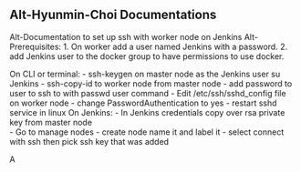 Alt-Hyunmin-Choi Documentations
-
Alt-Documentation to set up ssh with worker node on Jenkins
Alt-Prerequisites:
 	1. On worker add a user named Jenkins with a password.
	2. add Jenkins user to the docker group to have permissions to use docker.
       
 On CLI or terminal:
	- ssh-keygen on master node as the Jenkins user
	  su Jenkins
	- ssh-copy-id to worker node from master node
	- add password to user to ssh to with passwd user command
	- Edit /etc/ssh/sshd_config file on worker node
		- change PasswordAuthentication to yes
	- restart sshd service in linux
 On Jenkins:
	- In Jenkins credentials copy over rsa private key from master node  
	- Go to manage nodes 
	- create node name it and label it 
	- select connect with ssh then pick ssh key that was added 
	
A
